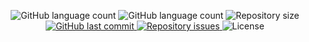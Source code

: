 <p align="center">
    <img alt="GitHub language count" src="https://img.shields.io/amo/users/orkut-tema-escuro?color=pink">
    
  <img alt="GitHub language count" src="https://img.shields.io/amo/dw/orkut-tema-escuro?color=pink">

  <img alt="Repository size" src="https://img.shields.io/github/repo-size/johnendz/Firefox-Extension-Orkut-Dark?color=pink">
  
  <a href="https://github.com/johnendz/Firefox-Extension-Orkut-Dark/commits/master">
    <img alt="GitHub last commit" src="https://img.shields.io/github/last-commit/johnendz/Firefox-Extension-Orkut-Dark?color=pink">
  </a>

  <a href="https://github.com/johnendz/Firefox-Extension-Orkut-Dark/issues">
    <img alt="Repository issues" src="https://img.shields.io/github/issues/johnendz/Firefox-Extension-Orkut-Dark?color=pink">
  </a>

  <img alt="License" src="https://img.shields.io/badge/license-MIT-pink">
</p>
